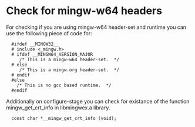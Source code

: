# Check for mingw-w64 headers

For checking if you are using mingw-w64 header-set and runtime you can
use the following piece of code for:

      #ifdef __MINGW32__
      # include <_mingw.h>
      # ifdef __MINGW64_VERSION_MAJOR
         /* This is a mingw-w64 header-set.  */
      # else
         /* This is a mingw.org header-set.  */
      # endif
      #else
        /* This is no gcc based runtime.  */
      #endif

Additionally on configure-stage you can check for existance of the
function mingw\_get\_crt\_info in libmingwex.a library.

      const char *__mingw_get_crt_info (void);
